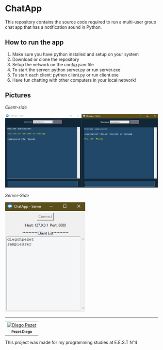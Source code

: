 # ChatApp

This repository contains the source code required to run a multi-user group chat app that has a notification sound in Python. 


## How to run the app

1) Make sure you have python installed and setup on your system
2) Download or clone the repository
3) Setup the network on the *config.json* file
4) To start the server: python server.py or run server.exe
5) To start each client: python client.py or run client.exe
6) Have fun chatting with other computers in your local network!

## Pictures

*Client-side*

<img src="https://github.com/diegohpezet/ChatApp/blob/main/screenshots/Client-Side.PNG?raw=true" alt="Client-Side"> 

*Server-Side*

<img src="https://github.com/diegohpezet/ChatApp/blob/main/screenshots/Server-Side.PNG?raw=true" alt="Server-Side">

<hr/>

<table>
  <tbody>
    <tr>
      <td align="center"><a href="https://github.com/diegohpezet"><img src="https://avatars.githubusercontent.com/u/74683374?v=4?s=100" width="150px;" alt="Diego Pezet"/><br /><sub><b>Pezet Diego</b></sub></a></td>   
    </tr>
  </tbody>
</table>
This project was made for my programming studies at E.E.S.T N°4
